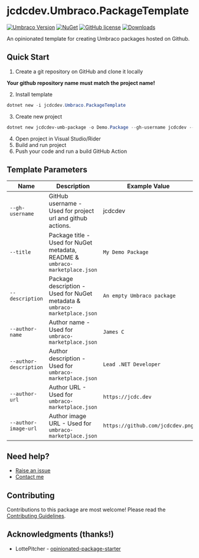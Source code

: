 # jcdcdev.Umbraco.PackageTemplate

[![Umbraco Version](https://img.shields.io/badge/Umbraco-10.4+-%233544B1?style=flat&logo=umbraco)](https://umbraco.com/products/umbraco-cms/)
[![NuGet](https://img.shields.io/nuget/vpre/jcdcdev.Umbraco.PackageTemplate?color=0273B3)](https://www.nuget.org/packages/jcdcdev.Umbraco.PackageTemplate)
[![GitHub license](https://img.shields.io/github/license/jcdcdev/jcdcdev.Umbraco.PackageTemplate?color=8AB803)](../LICENSE)
[![Downloads](https://img.shields.io/nuget/dt/jcdcdev.Umbraco.PackageTemplate?color=cc9900)](https://www.nuget.org/packages/jcdcdev.Umbraco.PackageTemplate/)

An opinionated template for creating Umbraco packages hosted on Github.

## Quick Start

1. Create a git repository on GitHub and clone it locally

**Your github repository name must match the project name!**

2. Install template

```powershell
dotnet new -i jcdcdev.Umbraco.PackageTemplate
```

3. Create new project

```powershell
dotnet new jcdcdev-umb-package -o Demo.Package --gh-username jcdcdev --title "My Demo Package" --description "An empty Umbraco package" --author-name "James C" --author-description "Lead .NET Developer" --author-url "https://jcdc.dev" --author-image-url "https://github.com/jcdcdev.png"
```

4. Open project in Visual Studio/Rider
5. Build and run project
6. Push your code and run a build GitHub Action


## Template Parameters


| Name | Description | Example Value | Required |
| --- | --- | --- | --- |
| `--gh-username` | GitHub username - Used for project url and github actions. | jcdcdev | **Yes** |
| `--title` | Package title - Used for NuGet metadata, README & `umbraco-marketplace.json` | `My Demo Package` | **Yes** |
| `--description` | Package description - Used for NuGet metadata & `umbraco-marketplace.json` | `An empty Umbraco package` | **Yes** |
| `--author-name` | Author name - Used for `umbraco-marketplace.json`| `James C` | No |
| `--author-description` | Author description - Used for `umbraco-marketplace.json` | `Lead .NET Developer` | No |
| `--author-url` | Author URL - Used for `umbraco-marketplace.json` | `https://jcdc.dev` | No |
| `--author-image-url` | Author image URL - Used for `umbraco-marketplace.json` | `https://github.com/jcdcdev.png` | No |

## Need help?

- [Raise an issue](https://github.com/jcdcdev/jcdcdev.Umbraco.PackageTemplate/issues)
- [Contact me](https://jcdc.dev/contact)

## Contributing

Contributions to this package are most welcome! Please read the [Contributing Guidelines](CONTRIBUTING.md).

## Acknowledgments (thanks!)

- LottePitcher - [opinionated-package-starter](https://github.com/LottePitcher/opinionated-package-starter)
